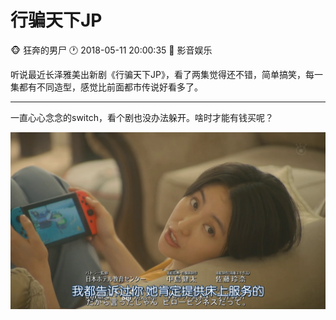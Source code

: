 #  行骗天下JP
:monkey_face: 狂奔的男尸  :clock1: 2018-05-11 20:00:35 :open_file_folder:  影音娱乐 

听说最近长泽雅美出新剧《行骗天下JP》，看了两集觉得还不错，简单搞笑，每一集都有不同造型，感觉比前面都市传说好看多了。


-----

一直心心念念的switch，看个剧也没办法躲开。啥时才能有钱买呢？

![Masami](masami.png)
